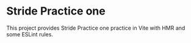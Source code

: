# Stride Practice one 

This project provides Stride Practice one practice in Vite with HMR and some ESLint rules.

